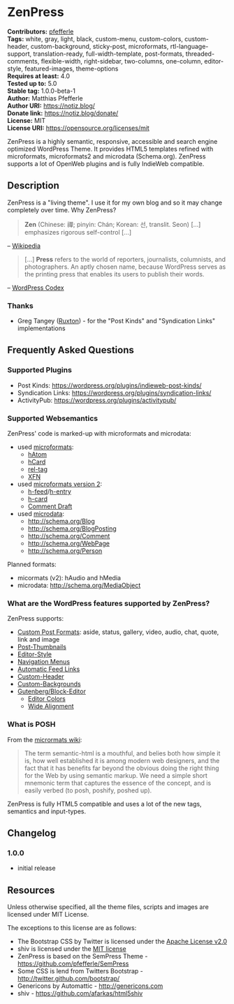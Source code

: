 # ZenPress #
**Contributors:** [pfefferle](https://profiles.wordpress.org/pfefferle)  
**Tags:** white, gray, light, black, custom-menu, custom-colors, custom-header, custom-background, sticky-post, microformats, rtl-language-support, translation-ready, full-width-template, post-formats, threaded-comments, flexible-width, right-sidebar, two-columns, one-column, editor-style, featured-images, theme-options  
**Requires at least:** 4.0  
**Tested up to:** 5.0  
**Stable tag:** 1.0.0-beta-1  
**Author:** Matthias Pfefferle  
**Author URI:** https://notiz.blog/  
**Donate link:** https://notiz.blog/donate/  
**License:** MIT  
**License URI:** https://opensource.org/licenses/mit  

ZenPress is a highly semantic, responsive, accessible and search engine optimized WordPress Theme. It provides HTML5 templates refined with microformats, microformats2 and microdata (Schema.org). ZenPress supports a lot of OpenWeb plugins and is fully IndieWeb compatible.

## Description ##

ZenPress is a "living theme". I use it for my own blog and so it may change completely over time. Why ZenPress?

> **Zen** (Chinese: 禪; pinyin: Chán; Korean: 선, translit. Seon) [...] emphasizes rigorous self-control [...]

– [Wikipedia](https://en.wikipedia.org/wiki/Zen)

>  [...] **Press** refers to the world of reporters, journalists, columnists, and photographers. An aptly chosen name, because WordPress serves as the printing press that enables its users to publish their words.

– [WordPress Codex](https://codex.wordpress.org/WordPress_Semantics#History_of_the_WordPress_Name)

### Thanks ###

* Greg Tangey ([Ruxton](https://github.com/Ruxton)) - for the "Post Kinds" and "Syndication Links" implementations

## Frequently Asked Questions ##

### Supported Plugins ###

* Post Kinds: <https://wordpress.org/plugins/indieweb-post-kinds/>
* Syndication Links: <https://wordpress.org/plugins/syndication-links/>
* ActivityPub: <https://wordpress.org/plugins/activitypub/>

### Supported Websemantics ###

ZenPress' code is marked-up with microformats and microdata:

* used [microformats](http://microformats.org/):
	* [hAtom](http://microformats.org/wiki/hatom)
	* [hCard](http://microformats.org/wiki/hcard)
	* [rel-tag](http://microformats.org/wiki/rel-tag)
	* [XFN](http://microformats.org/wiki/xfn)
* used [microformats version 2](http://microformats.org/wiki/microformats-2):
	* [h-feed](http://microformats.org/wiki/h-feed)/[h-entry](http://microformats.org/wiki/h-entry)
	* [h-card](http://microformats.org/wiki/h-card)
	* [Comment Draft](http://microformats.org/wiki/comment-brainstorming#microformats2_h-feed_p-comments)
* used [microdata](http://www.whatwg.org/specs/web-apps/current-work/multipage/microdata.html):
	* http://schema.org/Blog
	* http://schema.org/BlogPosting
	* http://schema.org/Comment
	* http://schema.org/WebPage
	* http://schema.org/Person

Planned formats:

* micormats (v2): hAudio and hMedia
* microdata: http://schema.org/MediaObject

### What are the WordPress features supported by ZenPress? ###

ZenPress supports:

* [Custom Post Formats](http://codex.wordpress.org/Post_Formats): aside, status, gallery, video, audio, chat, quote, link and image
* [Post-Thumbnails](http://codex.wordpress.org/Post_Thumbnails)
* [Editor-Style](http://codex.wordpress.org/Function_Reference/add_editor_style)
* [Navigation Menus](http://codex.wordpress.org/Navigation_Menus)
* [Automatic Feed Links](http://codex.wordpress.org/Automatic_Feed_Links)
* [Custom-Header](http://codex.wordpress.org/Custom_Headers)
* [Custom-Backgrounds](http://codex.wordpress.org/Custom_Backgrounds)
* [Gutenberg/Block-Editor](https://wordpress.org/gutenberg/)
	* [Editor Colors](https://wordpress.org/gutenberg/handbook/extensibility/theme-support/)
	* [Wide Alignment](https://wordpress.org/gutenberg/handbook/extensibility/theme-support/#wide-alignment	)


### What is POSH ###

From the [micrormats wiki](http://microformats.org/wiki/posh):

> The term semantic-html is a mouthful, and belies both how simple it is, how well established
> it is among modern web designers, and the fact that it has benefits far beyond the obvious doing
> the right thing for the Web by using semantic markup. We need a simple short mnemonic term that
> captures the essence of the concept, and is easily verbed (to posh, poshify, poshed up).

ZenPress is fully HTML5 compatible and uses a lot of the new tags, semantics and input-types.

## Changelog ##

### 1.0.0 ###

* initial release

## Resources ##

Unless otherwise specified, all the theme files, scripts and images are licensed under MIT License.

The exceptions to this license are as follows:

* The Bootstrap CSS by Twitter is licensed under the [Apache License v2.0](http://www.apache.org/licenses/LICENSE-2.0)
* shiv is licensed under the [MIT license](http://opensource.org/licenses/MIT)
* ZenPress is based on the SemPress Theme - <https://github.com/pfefferle/SemPress>
* Some CSS is lend from Twitters Bootstrap - <http://twitter.github.com/bootstrap/>
* Genericons by Automattic - <http://genericons.com>
* shiv - <https://github.com/afarkas/html5shiv>
